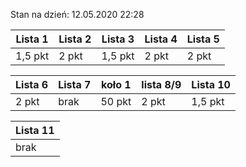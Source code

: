 Stan na dzień: 12.05.2020 22:28

| Lista 1 | Lista 2 | Lista 3 | Lista 4 | Lista 5 |
|---|---|---|---|---|
| 1,5 pkt | 2 pkt | 1,5 pkt | 2 pkt | 2 pkt |

| Lista 6 | Lista 7 | koło 1|  lista 8/9 | Lista 10 |
|---|---|---|---|---| 
| 2 pkt | brak | 50 pkt | 2 pkt | 1,5 pkt |

| Lista 11|
|---|
| brak |
